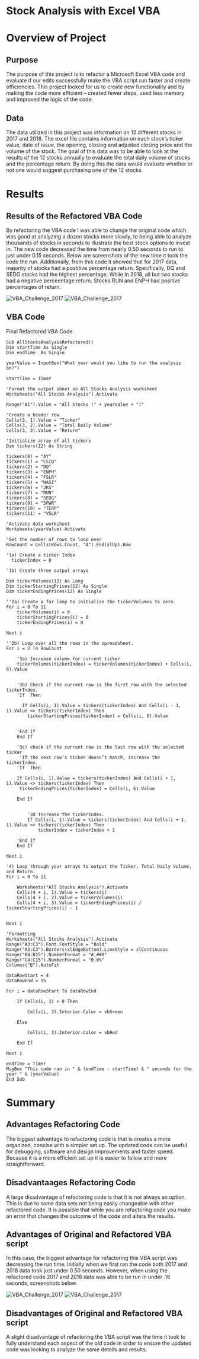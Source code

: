 # Stock Analysis with Excel VBA
# Overview of Project
## Purpose
The purpose of this project is to refactor a Microsoft Excel VBA code and evaluate if our edits successfully make the VBA script run faster and create efficiencies. This project looked for us to create new functionality and by making the code more efficient – created fewer steps, used less memory and improved the logic of the code.
## Data
The data utilized in this project was information on 12 different stocks in 2017 and 2018. The excel file contains information on each stock’s ticker value, date of issue, the opening, closing and adjusted closing price and the volume of the stock. The goal of this data was to be able to look at the results of the 12 stocks annually to evaluate the total daily volume of stocks and the percentage return. By doing this the data would evaluate whether or not one would suggest purchasing one of the 12 stocks.
# Results
## Results of the Refactored VBA Code
By refactoring the VBA code I was able to change the original code which was good at analyzing a dozen stocks more slowly, to being able to analyze thousands of stocks in seconds to illustrate the best stock options to invest in. The new code decreased the time from nearly 0.50 seconds to run to just under 0.15 seconds. Below are screenshots of the new time it took the code the run. Additionally, from this code it showed that for 2017 data, majority of stocks had a postitive percentage return. Specifically, DQ and SEDG stocks had the highest percentage. While in 2018, all but two stocks had a negative perceentage return. Stocks RUN and ENPH had positive percentages of return.

![VBA_Challenge_2017](Resources/VBA_Challenge_2017.PNG)
![VBA_Challenge_2017](Resources/VBA_Challenge_2018.PNG)

## VBA Code
Final Refactored VBA Code

    Sub AllStocksAnalysisRefactored()
    Dim startTime As Single
    Dim endTime  As Single

    yearValue = InputBox("What year would you like to run the analysis on?")

    startTime = Timer
    
    'Format the output sheet on All Stocks Analysis worksheet
    Worksheets("All Stocks Analysis").Activate
    
    Range("A1").Value = "All Stocks (" + yearValue + ")"
    
    'Create a header row
    Cells(3, 1).Value = "Ticker"
    Cells(3, 2).Value = "Total Daily Volume"
    Cells(3, 3).Value = "Return"

    'Initialize array of all tickers
    Dim tickers(12) As String
    
    tickers(0) = "AY"
    tickers(1) = "CSIQ"
    tickers(2) = "DQ"
    tickers(3) = "ENPH"
    tickers(4) = "FSLR"
    tickers(5) = "HASI"
    tickers(6) = "JKS"
    tickers(7) = "RUN"
    tickers(8) = "SEDG"
    tickers(9) = "SPWR"
    tickers(10) = "TERP"
    tickers(11) = "VSLR"
    
    'Activate data worksheet
    Worksheets(yearValue).Activate
    
    'Get the number of rows to loop over
    RowCount = Cells(Rows.Count, "A").End(xlUp).Row
    
    '1a) Create a ticker Index
      tickerIndex = 0

    '1b) Create three output arrays
    
    Dim tickerVolumes(12) As Long
    Dim tickerStartingPrices(12) As Single
    Dim tickerEndingPrices(12) As Single
    
    ''2a) Create a for loop to initialize the tickerVolumes to zero.
    For i = 0 To 11
        tickerVolumes(i) = 0
        tickerStartingPrices(i) = 0
        tickerEndingPrices(i) = 0
    
    Next i
        
    ''2b) Loop over all the rows in the spreadsheet.
    For i = 2 To RowCount
    
        '3a) Increase volume for current ticker
        tickerVolumes(tickerIndex) = tickerVolumes(tickerIndex) + Cells(i, 8).Value
        
        
        '3b) Check if the current row is the first row with the selected tickerIndex.
        'If  Then
            
          If Cells(i, 1).Value = tickers(tickerIndex) And Cells(i - 1, 1).Value <> tickers(tickerIndex) Then
            tickerStartingPrices(tickerIndex) = Cells(i, 6).Value
         
            
        'End If
        End If
        
        '3c) check if the current row is the last row with the selected ticker
         'If the next row’s ticker doesn’t match, increase the tickerIndex.
        'If  Then
        
        If Cells(i, 1).Value = tickers(tickerIndex) And Cells(i + 1, 1).Value <> tickers(tickerIndex) Then
         tickerEndingPrices(tickerIndex) = Cells(i, 6).Value
         
        End If


            '3d Increase the tickerIndex.
            If Cells(i, 1).Value = tickers(tickerIndex) And Cells(i + 1, 1).Value <> tickers(tickerIndex) Then
                tickerIndex = tickerIndex + 1
            
        'End If
        End If
        
    Next i
    
    '4) Loop through your arrays to output the Ticker, Total Daily Volume, and Return.
    For i = 0 To 11
        
        Worksheets("All Stocks Analysis").Activate
        Cells(4 + i, 1).Value = tickers(i)
        Cells(4 + i, 2).Value = tickerVolumes(i)
        Cells(4 + i, 3).Value = tickerEndingPrices(i) / tickerStartingPrices(i) - 1
        
        
    Next i
    
    'Formatting
    Worksheets("All Stocks Analysis").Activate
    Range("A3:C3").Font.FontStyle = "Bold"
    Range("A3:C3").Borders(xlEdgeBottom).LineStyle = xlContinuous
    Range("B4:B15").NumberFormat = "#,##0"
    Range("C4:C15").NumberFormat = "0.0%"
    Columns("B").AutoFit

    dataRowStart = 4
    dataRowEnd = 15

    For i = dataRowStart To dataRowEnd
        
        If Cells(i, 3) > 0 Then
            
            Cells(i, 3).Interior.Color = vbGreen
            
        Else
        
            Cells(i, 3).Interior.Color = vbRed
            
        End If
        
    Next i
 
    endTime = Timer
    MsgBox "This code ran in " & (endTime - startTime) & " seconds for the year " & (yearValue)
    End Sub


# Summary
## Advantages Refactoring Code
The biggest advantage to refactoring code is that is creates a more organized, concise with a simpler set up. The updated code can be useful for debugging, software and design improvements and faster speed. Because it is a more efficient set up it is easier to follow and more straightforward.
## Disadvantaages Refactoring Code
A large disadvantage of refactoring code is that it is not always an option. This is due to some data sets not being easily changeable with other refactored code. It is possible that while you are refactoring code you make an error that changes the outcome of the code and alters the results. 
## Advantages of Original and Refactored VBA script
In this case, the biggest advantage for refactoring this VBA script was decreasing the run time. Initially when we first ran the code both 2017 and 2018 data took just under 0.50 seconds. However, when using the refactored code 2017 and 2018 data was able to be run in under .16 seconds, screenshots below.

![VBA_Challenge_2017](Resources/VBA_Challenge_2017.PNG)
![VBA_Challenge_2017](Resources/VBA_Challenge_2018.PNG)

## Disadvantages of Original and Refactored VBA script
A slight disadvantage of refactoring the VBA script was the time it took to fully understand each aspect of the old code in order to ensure the updated code was looking to analyze the same details and results. 

